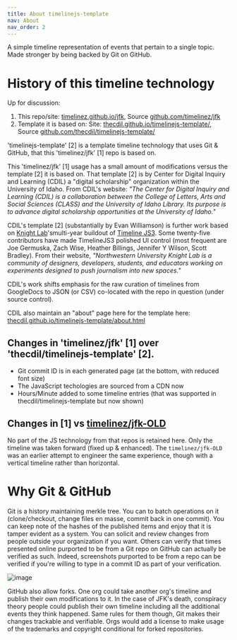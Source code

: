```yaml
---
title: About timelinejs-template
nav: About
nav_order: 2
---
```


A simple timeline representation of events that pertain to a single topic. Made stronger by being backed by Git on GitHub.

# History of this timeline technology

Up for discussion:

1. This repo/site: [timelinez.github.io/jfk](https://timelinez.github.io/jfk/), Source [github.com/timelinez/jfk](https://github.com/timelinez/jfk/)
2. Template it is based on: Site: [thecdil.github.io/timelinejs-template/](https://thecdil.github.io/timelinejs-template/), Source [github.com/thecdil/timelinejs-template/](https://github.com/thecdil/timelinejs-template/) 

'timelinejs-template' [2] is a template timeline technology that uses Git & GitHub, that this 'timelinez/jfk' [1] repo is based on.

This 'timelinez/jfk' [1] usage has a small amount of modifications versus the template [2] it is based on. That template [2] is by Center for Digital Inquiry and Learning (CDIL) a "digital scholarship" organization within the University of Idaho. From CDIL's website: *"The Center for Digital Inquiry and Learning (CDIL) is a collaboration between the College of Letters, Arts and Social Sciences (CLASS) and the University of Idaho Library. Its purpose is to advance digital scholarship opportunities at the University of Idaho."*

CDIL's template [2] (substantially by Evan Williamson) is further work based on [Knight Lab](https://knightlab.northwestern.edu/)'smulti-year buildout of [Timeline JS3](https://github.com/NUKnightLab/TimelineJS3). Some twenty-five contributors have made TimelineJS3 polished UI control (most frequent are Joe Germuska, Zach Wise, Heather Billings, Jennifer Y Wilson, Scott Bradley). From their website, *"Northwestern University Knight Lab is a community of designers, developers, students, and educators working on experiments designed to push journalism into new spaces."*

CDIL's work shifts emphasis for the raw curation of timelines from GoogleDocs to JSON (or CSV) co-located with the repo in question (under source control).

CDIL also maintain an "about" page here for the template here: [thecdil.github.io/timelinejs-template/about.html](https://thecdil.github.io/timelinejs-template/about.html)

## Changes in 'timelinez/jfk' [1] over 'thecdil/timelinejs-template' [2]. 

* Git commit ID is in each generated page (at the bottom, with reduced font size)
* The JavaScript techologies are sourced from a CDN now
* Hours/Minute added to some timeline entries (that was supported in thecdil/timelinejs-template but now shown)

## Changes in [1] vs [timelinez/jfk-OLD](https://github.com/timelinez/jfk-OLD)

No part of the JS technology from that repos is retained here. Only the timeline was taken forward (fixed up & enhanced). The `timelinez/jfk-OLD` was an earlier attempt to engineer the same experience, though with a vertical timeline rather than horizontal.

# Why Git & GitHub

Git is a history maintaining merkle tree. You can to batch operations on it (clone/checkout, change files en masse, commit back in one commit). You can keep note of the hashes of the published items and enjoy that it is tamper evident as a system. You can solicit and review changes from people outside your organization if you want. Others can verify that times presented online purported to be from a Git repo on GitHub can actually be verified as such. Indeed, screenshots purported to be from a repo can be verified if you're willing to type in a commit ID as part of your verification.

![image](https://user-images.githubusercontent.com/82182/100537959-a26a0280-3224-11eb-83a9-046c52b8bf62.png)
 
 GitHub also allow forks. One org could take another org's timeline and publish their own modifications to it. In the case of JFK's death, conspiracy theory people could publish their own timeline including all the additional events they think happened. Same rules for them though, Git makes their changes trackable and verifiable.  Orgs would add a license to make usage of the trademarks and copyright conditional for forked repositories.